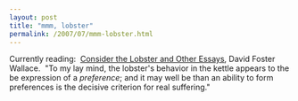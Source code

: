 ```yaml
---
layout: post
title: "mmm, lobster"
permalink: /2007/07/mmm-lobster.html
---
```


Currently reading:  [Consider the Lobster and Other Essays](http://www.amazon.com/exec/obidos/ASIN/0316013323/statingtheobviou/ref=nosim/), David Foster Wallace.  "To my lay mind, the lobster's behavior in the kettle appears to the be expression of a _preference_; and it may well be than an ability to form preferences is the decisive criterion for real suffering."